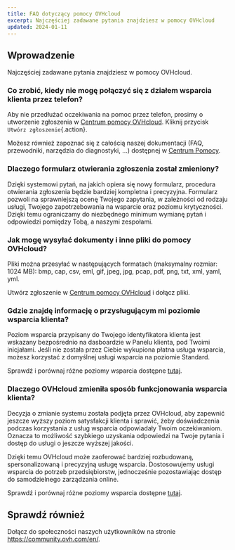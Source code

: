 ```yaml
---
title: FAQ dotyczący pomocy OVHcloud
excerpt: Najczęściej zadawane pytania znajdziesz w pomocy OVHcloud
updated: 2024-01-11
---
```


## Wprowadzenie

Najczęściej zadawane pytania znajdziesz w pomocy OVHcloud.

### Co zrobić, kiedy nie mogę połączyć się z działem wsparcia klienta przez telefon?

Aby nie przedłużać oczekiwania na pomoc przez telefon, prosimy o utworzenie zgłoszenia w [Centrum pomocy OVHcloud](https://help.ovhcloud.com/csm?id=csm_cases_requests). Kliknij przycisk `Utwórz zgłoszenie`{.action}.

Możesz również zapoznać się z całością naszej dokumentacji (FAQ, przewodniki, narzędzia do diagnostyki, ...) dostępnej w [Centrum Pomocy](https://help.ovhcloud.com/csm/pl-documentation?id=kb_home).

### Dlaczego formularz otwierania zgłoszenia został zmieniony?

Dzięki systemowi pytań, na jakich opiera się nowy formularz, procedura otwierania zgłoszenia będzie bardziej kompletna i precyzyjna. Formularz pozwoli na sprawniejszą ocenę Twojego zapytania, w zależności od rodzaju usługi, Twojego zapotrzebowania na wsparcie oraz poziomu krytyczności. Dzięki temu ograniczamy do niezbędnego minimum wymianę pytań i odpowiedzi pomiędzy Tobą, a naszymi zespołami.

### Jak mogę wysyłać dokumenty i inne pliki do pomocy OVHcloud?

Pliki można przesyłać w następujących formatach (maksymalny rozmiar: 1024 MB): bmp, cap, csv, eml, gif, jpeg, jpg, pcap, pdf, png, txt, xml, yaml, yml.

Utwórz zgłoszenie w [Centrum pomocy OVHcloud](https://help.ovhcloud.com/csm?id=csm_cases_requests) i dołącz pliki.

### Gdzie znajdę informację o przysługującym mi poziomie wsparcia klienta?

Poziom wsparcia przypisany do Twojego identyfikatora klienta jest wskazany bezpośrednio na dasboardzie w Panelu klienta, pod Twoimi inicjałami. Jeśli nie została przez Ciebie wykupiona płatna usługa wsparcia, możesz korzystać z domyślnej usługi wsparcia na poziomie Standard.

Sprawdź i porównaj różne poziomy wsparcia dostępne [tutaj](https://www.ovhcloud.com/pl/support-levels/).

### Dlaczego OVHcloud zmieniła sposób funkcjonowania wsparcia klienta?

Decyzja o zmianie systemu została podjęta przez OVHcloud, aby zapewnić jeszcze wyższy poziom satysfakcji klienta i sprawić, żeby doświadczenia podczas korzystania z usług wsparcia odpowiadały Twoim oczekiwaniom. Oznacza to możliwość szybkiego uzyskania odpowiedzi na Twoje pytania i dostęp do usługi o jeszcze wyższej jakości.

Dzięki temu OVHcloud może zaoferować bardziej rozbudowaną, spersonalizowaną i precyzyjną usługę wsparcia. Dostosowujemy usługi wsparcia do potrzeb przedsiębiorstw, jednocześnie pozostawiając dostęp do samodzielnego zarządzania online.

Sprawdź i porównaj różne poziomy wsparcia dostępne [tutaj](https://www.ovhcloud.com/pl/support-levels/).

## Sprawdź również
 
Dołącz do społeczności naszych użytkowników na stronie <https://community.ovh.com/en/>.